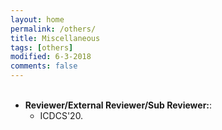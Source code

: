 ```yaml
---
layout: home
permalink: /others/
title: Miscellaneous
tags: [others]
modified: 6-3-2018
comments: false
---
```


<ul style="margin-left:0px;">

<br>	

<li> 
<b>Reviewer/External Reviewer/Sub Reviewer:</b>:
	<ul>
	<li> ICDCS'20.
	</li>
	</ul>
</li>
<br>

</ul>